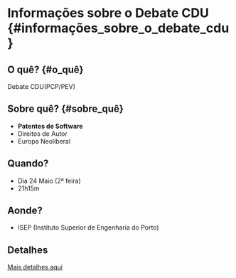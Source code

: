 # Informações sobre o Debate CDU {#informações_sobre_o_debate_cdu}

## O quê? {#o_quê}

Debate CDU(PCP/PEV)

## Sobre quê? {#sobre_quê}

-   **Patentes de Software**
-   Direitos de Autor
-   Europa Neoliberal

## Quando?

-   Dia 24 Maio (2ª feira)
-   21h15m

## Aonde?

-   ISEP (Instituto Superior de Engenharia do Porto)

## Detalhes

[Mais detalhes
aqui](http://www.gnulinux-portugal.org/index.php?modulo=noticias&link=ler_noticia&noticia=337 "wikilink")
